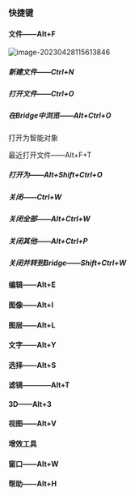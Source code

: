 ### 快捷键

#### 文件——Alt+F

![image-20230428115613846](C:\Users\PC-2.3\AppData\Roaming\Typora\typora-user-images\image-20230428115613846.png)

##### 新建文件——Ctrl+N

##### 打开文件——Ctrl+O

##### 在Bridge中浏览——Alt+Ctrl+O

打开为智能对象

最近打开文件——Alt+F+T

##### 打开为——Alt+Shift+Ctrl+O

##### 关闭——Ctrl+W

##### 关闭全部——Alt+Ctrl+W

##### 关闭其他——Alt+Ctrl+P

##### 关闭并转到Bridge——Shift+Ctrl+W



#### 编辑——Alt+E

#### 图像——Alt+I

#### 图层——Alt+L

#### 文字——Alt+Y

#### 选择——Alt+S

#### 滤镜————Alt+T

#### 3D——Alt+3

#### 视图——Alt+V

#### 增效工具

#### 窗口——Alt+W

#### 帮助——Alt+H



